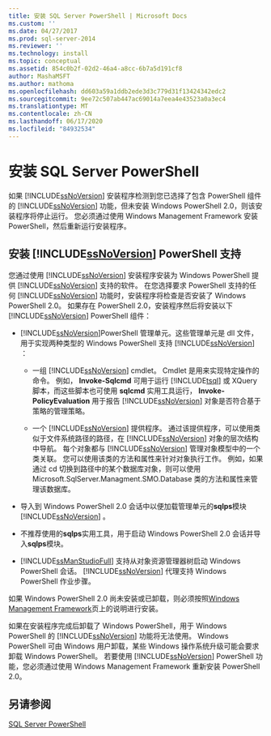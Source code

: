 ```yaml
---
title: 安装 SQL Server PowerShell | Microsoft Docs
ms.custom: ''
ms.date: 04/27/2017
ms.prod: sql-server-2014
ms.reviewer: ''
ms.technology: install
ms.topic: conceptual
ms.assetid: 854c0b2f-02d2-46a4-a8cc-6b7a5d191cf8
author: MashaMSFT
ms.author: mathoma
ms.openlocfilehash: dd603a59a1ddb2ede3d3c779d31f13424342edc2
ms.sourcegitcommit: 9ee72c507ab447ac69014a7eea4e43523a0a3ec4
ms.translationtype: MT
ms.contentlocale: zh-CN
ms.lasthandoff: 06/17/2020
ms.locfileid: "84932534"
---
```

# <a name="install-sql-server-powershell"></a>安装 SQL Server PowerShell
  如果 [!INCLUDE[ssNoVersion](../../includes/ssnoversion-md.md)] 安装程序检测到您已选择了包含 PowerShell 组件的 [!INCLUDE[ssNoVersion](../../includes/ssnoversion-md.md)] 功能，但未安装 Windows PowerShell 2.0，则该安装程序将停止运行。 您必须通过使用 Windows Management Framework 安装 PowerShell，然后重新运行安装程序。  
  
## <a name="installing-ssnoversion-powershell-support"></a>安装 [!INCLUDE[ssNoVersion](../../includes/ssnoversion-md.md)] PowerShell 支持  
 您通过使用 [!INCLUDE[ssNoVersion](../../includes/ssnoversion-md.md)] 安装程序安装为 Windows PowerShell 提供 [!INCLUDE[ssNoVersion](../../includes/ssnoversion-md.md)] 支持的软件。 在您选择要求 PowerShell 支持的任何 [!INCLUDE[ssNoVersion](../../includes/ssnoversion-md.md)] 功能时，安装程序将检查是否安装了 Windows PowerShell 2.0。 如果存在 PowerShell 2.0，安装程序然后将安装以下 [!INCLUDE[ssNoVersion](../../includes/ssnoversion-md.md)] PowerShell 组件：  
  
-   [!INCLUDE[ssNoVersion](../../includes/ssnoversion-md.md)]PowerShell 管理单元。这些管理单元是 dll 文件，用于实现两种类型的 Windows PowerShell 支持 [!INCLUDE[ssNoVersion](../../includes/ssnoversion-md.md)] ：  
  
    -   一组 [!INCLUDE[ssNoVersion](../../includes/ssnoversion-md.md)] cmdlet。 Cmdlet 是用来实现特定操作的命令。 例如， **Invoke-Sqlcmd** 可用于运行 [!INCLUDE[tsql](../../includes/tsql-md.md)] 或 XQuery 脚本，而这些脚本也可使用 **sqlcmd** 实用工具运行， **Invoke-PolicyEvaluation** 用于报告 [!INCLUDE[ssNoVersion](../../includes/ssnoversion-md.md)] 对象是否符合基于策略的管理策略。  
  
    -   一个 [!INCLUDE[ssNoVersion](../../includes/ssnoversion-md.md)] 提供程序。 通过该提供程序，可以使用类似于文件系统路径的路径，在 [!INCLUDE[ssNoVersion](../../includes/ssnoversion-md.md)] 对象的层次结构中导航。 每个对象都与 [!INCLUDE[ssNoVersion](../../includes/ssnoversion-md.md)] 管理对象模型中的一个类关联。 您可以使用该类的方法和属性来针对对象执行工作。 例如，如果通过 cd 切换到路径中的某个数据库对象，则可以使用 Microsoft.SqlServer.Managment.SMO.Database 类的方法和属性来管理该数据库。  
  
-   导入到 Windows PowerShell 2.0 会话中以便加载管理单元的**sqlps**模块 [!INCLUDE[ssNoVersion](../../includes/ssnoversion-md.md)] 。  
  
-   不推荐使用的**sqlps**实用工具，用于启动 Windows PowerShell 2.0 会话并导入**sqlps**模块。  
  
-   [!INCLUDE[ssManStudioFull](../../includes/ssmanstudiofull-md.md)] 支持从对象资源管理器树启动 Windows PowerShell 会话。 [!INCLUDE[ssNoVersion](../../includes/ssnoversion-md.md)] 代理支持 Windows PowerShell 作业步骤。  
  
 如果 Windows PowerShell 2.0 尚未安装或已卸载，则必须按照[Windows Management Framework](https://go.microsoft.com/fwlink/?LinkId=186214)页上的说明进行安装。  
  
 如果在安装程序完成后卸载了 Windows PowerShell，用于 Windows PowerShell 的 [!INCLUDE[ssNoVersion](../../includes/ssnoversion-md.md)] 功能将无法使用。 Windows PowerShell 可由 Windows 用户卸载，某些 Windows 操作系统升级可能会要求卸载 Windows PowerShell。 若要使用 [!INCLUDE[ssNoVersion](../../includes/ssnoversion-md.md)] PowerShell 功能，您必须通过使用 Windows Management Framework 重新安装 PowerShell 2.0。  
  
## <a name="see-also"></a>另请参阅  
 [SQL Server PowerShell](../../powershell/sql-server-powershell.md)  
  
  

